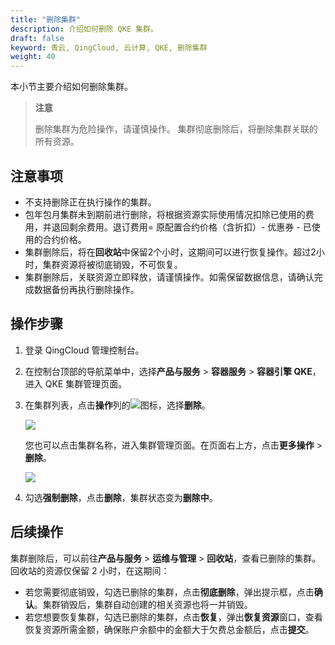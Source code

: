 ```yaml
---
title: "删除集群"
description: 介绍如何删除 QKE 集群。
draft: false
keyword: 青云, QingCloud, 云计算, QKE, 删除集群
weight: 40
---
```


本小节主要介绍如何删除集群。

> **注意**
>
> 删除集群为危险操作，请谨慎操作。 集群彻底删除后，将删除集群关联的所有资源。

## 注意事项

- 不支持删除正在执行操作的集群。
- 包年包月集群未到期前进行删除，将根据资源实际使用情况扣除已使用的费用，并退回剩余费用。退订费用= 原配置合约价格（含折扣）- 优惠券 - 已使用的合约价格。
- 集群删除后，将在**回收站**中保留2个小时，这期间可以进行恢复操作。超过2小时，集群资源将被彻底销毁，不可恢复。
- 集群删除后，关联资源立即释放，请谨慎操作。如需保留数据信息，请确认完成数据备份再执行删除操作。

## 操作步骤

1. 登录 QingCloud 管理控制台。

2. 在控制台顶部的导航菜单中，选择**产品与服务** > **容器服务** > **容器引擎 QKE**，进入 QKE 集群管理页面。

3. 在集群列表，点击**操作**列的<img src="../../../_images/cluster_operation_more.png"/>图标，选择**删除**。

   <img src="../../../_images/delete_cluster_1.png"/>

   您也可以点击集群名称，进入集群管理页面。在页面右上方，点击**更多操作** > **删除**。

   <img src="../../../_images/delete_cluster_2.png"/>

4. 勾选**强制删除**，点击**删除**，集群状态变为**删除中**。

   

## 后续操作

集群删除后，可以前往**产品与服务** > **运维与管理** > **回收站**，查看已删除的集群。回收站的资源仅保留 2 小时，在这期间：

- 若您需要彻底销毁，勾选已删除的集群，点击**彻底删除**，弹出提示框，点击**确认**。集群销毁后，集群自动创建的相关资源也将一并销毁。
- 若您想要恢复集群，勾选已删除的集群，点击**恢复**，弹出**恢复资源**窗口，查看恢复资源所需金额，确保账户余额中的金额大于欠费总金额后，点击**提交**。

